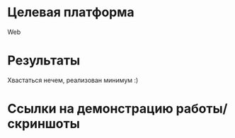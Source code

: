 # Целевая платформа

Web

# Результаты

Хвастаться нечем, реализован минимум :)

# Ссылки на демонстрацию работы/скриншоты

